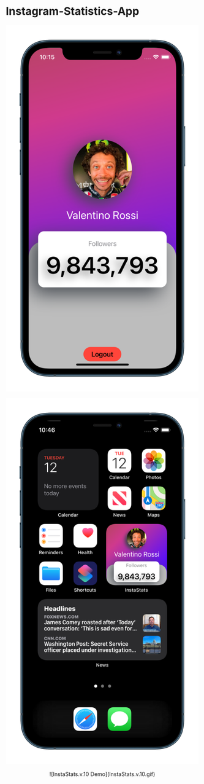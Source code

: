# Instagram-Statistics-App

![Image](/InstaStats.v.10.png)

![Image](/InstaStatsWidget.v.1.0.png)

<p align="center">
  ![InstaStats.v.10 Demo](InstaStats.v.10.gif)
</p>
